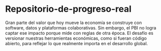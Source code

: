 # Repositorio-de-progreso-real
Gran parte del valor que hoy mueve la economía se construye con software, datos y plataformas colaborativas. Sin embargo, el PBI no logra captar ese impacto porque mide con reglas de otra época. El desafío es versionar nuestras herramientas económicas, como si fueran código abierto, para reflejar lo que realmente importa en el desarrollo global.
